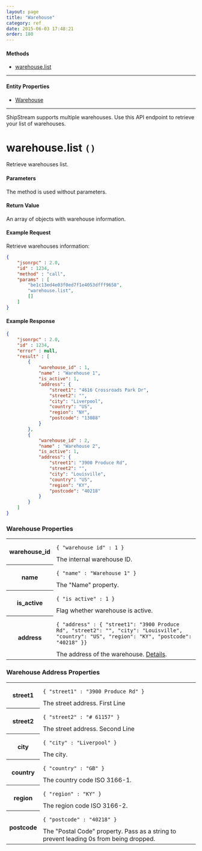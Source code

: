 ```yaml
---
layout: page
title: "Warehouse"
category: ref
date: 2015-06-03 17:48:21
order: 180
---
```


#### Methods

 * [warehouse.list](#warehouse_list)

----

#### Entity Properties

 * [Warehouse](#warehouse_properties)
 
----

ShipStream supports multiple warehouses. Use this API endpoint to retrieve your list of warehouses.

<h1 id="warehouse_list">
warehouse.list
<code>()</code>
</h1>
Retrieve warehouses list.

#### Parameters

The method is used without parameters.

#### Return Value

An array of objects with warehouse information.

#### Example Request

Retrieve warehouses information:

```json
{
    "jsonrpc" : 2.0,
    "id" : 1234,
    "method" : "call",
    "params" : [
        "be1c13ed4e03f0ed7f1e4053dfff9658",
        "warehouse.list",
        []
    ]
}
```

#### Example Response

```json
{
    "jsonrpc" : 2.0,
    "id" : 1234,
    "error" : null,
    "result" : [
        {
            "warehouse_id" : 1,
            "name" : "Warehouse 1",
            "is_active": 1,
            "address": {
                "street1": "4616 Crossroads Park Dr",
                "street2": "",
                "city": "Liverpool",
                "country": "US",
                "region": "NY",
                "postcode": "13088"
            }
        },
        {
            "warehouse_id" : 2,
            "name" : "Warehouse 2",
            "is_active": 1,
            "address": {
                "street1": "3900 Produce Rd",
                "street2": "",
                "city": "Louisville",
                "country": "US",
                "region": "KY",
                "postcode": "40218"
            }
        }
    ]
}
```

<h3 id="warehouse_properties">
    Warehouse Properties
</h3>

<table class="table-striped">
<tbody>
    <tr>
        <th>warehouse_id</th>
        <td>
            <pre><code>{ "warehouse_id" : 1 }</code></pre>
            The internal warehouse ID.
        </td>
    </tr>
    <tr>
        <th>name</th>
        <td>
            <pre><code>{ "name" : "Warehouse 1" }</code></pre>
            The "Name" property.
        </td>
    </tr>
    <tr>
        <th>is_active</th>
        <td>
            <pre><code>{ "is_active" : 1 }</code></pre>
            Flag whether warehouse is active.
        </td>
    </tr>
    <tr>
        <th>address</th>
        <td>
            <pre><code>{ "address" : { "street1": "3900 Produce Rd", "street2": "", "city": "Louisville", "country": "US", "region": "KY", "postcode": "40218" }}</code></pre>
             The address of the warehouse. <a href="#warehouse_address_properties">Details</a>.
        </td>
    </tr>
</tbody>
</table>

<h3 id="warehouse_address_properties">
    Warehouse Address Properties
</h3>

<table class="table-striped">
<tbody>
    <tr>
        <th>street1</th>
        <td>
            <pre><code>{ "street1" : "3900 Produce Rd" }</code></pre>
            The street address. First Line
        </td>
    </tr>
    <tr>
        <th>street2</th>
        <td>
            <pre><code>{ "street2" : "# 61157" }</code></pre>
            The street address. Second Line
        </td>
    </tr>
    <tr>
        <th>city</th>
        <td>
            <pre><code>{ "city" : "Liverpool" }</code></pre>
            The city.
        </td>
    </tr>
    <tr>
        <th>country</th>
        <td>
            <pre><code>{ "country" : "GB" }</code></pre>
            The country code ISO 3166-1.
        </td>
    </tr>
    <tr>
        <th>region</th>
        <td>
            <pre><code>{ "region" : "KY" }</code></pre>
            The region code ISO 3166-2.
        </td>
    </tr>
    <tr>
        <th>postcode</th>
        <td>
            <pre><code>{ "postcode" : "40218" }</code></pre>
            The "Postal Code" property. Pass as a string to prevent leading 0s from being dropped.
        </td>
    </tr>
</tbody>
</table>
